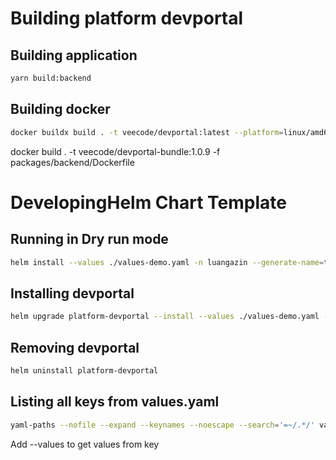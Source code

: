 # Building platform devportal

## Building application
```sh
yarn build:backend
```
## Building docker 
```sh
docker buildx build . -t veecode/devportal:latest --platform=linux/amd64 -f packages/backend/Dockerfile --push
```
docker build . -t veecode/devportal-bundle:1.0.9 -f packages/backend/Dockerfile
# DevelopingHelm Chart Template

## Running in Dry run mode

```sh
helm install --values ./values-demo.yaml -n luangazin --generate-name=true --dry-run --debug ./chart/
```

## Installing devportal

```sh
helm upgrade platform-devportal --install --values ./values-demo.yaml -n luangazin ./chart/
```
## Removing devportal

```sh
helm uninstall platform-devportal
```

## Listing all keys from values.yaml
```sh
yaml-paths --nofile --expand --keynames --noescape --search='=~/.*/' values-demo.yaml
```
Add --values to get values from key